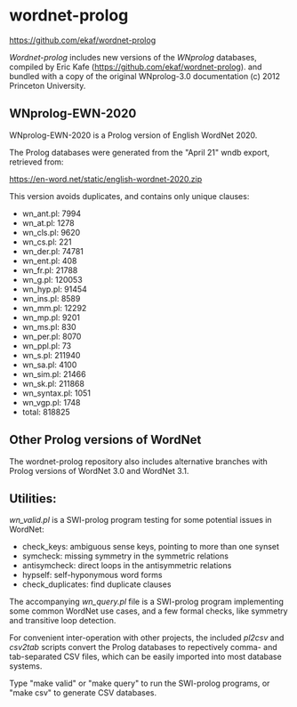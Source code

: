 # wordnet-prolog

https://github.com/ekaf/wordnet-prolog

*Wordnet-prolog* includes new versions of the _WNprolog_ databases,
compiled by Eric Kafe (https://github.com/ekaf/wordnet-prolog).
and bundled with a copy of the original WNprolog-3.0 documentation
(c) 2012 Princeton University.

## WNprolog-EWN-2020

WNprolog-EWN-2020 is a Prolog version of English WordNet 2020.

The Prolog databases were generated from the "April 21" wndb export,
retrieved from:

https://en-word.net/static/english-wordnet-2020.zip


This version avoids duplicates, and contains only unique clauses:

- wn_ant.pl: 7994
- wn_at.pl: 1278
- wn_cls.pl: 9620
- wn_cs.pl: 221
- wn_der.pl: 74781
- wn_ent.pl: 408
- wn_fr.pl: 21788
- wn_g.pl: 120053
- wn_hyp.pl: 91454
- wn_ins.pl: 8589
- wn_mm.pl: 12292
- wn_mp.pl: 9201
- wn_ms.pl: 830
- wn_per.pl: 8070
- wn_ppl.pl: 73
- wn_s.pl: 211940
- wn_sa.pl: 4100
- wn_sim.pl: 21466
- wn_sk.pl: 211868
- wn_syntax.pl: 1051
- wn_vgp.pl: 1748
- total: 818825

## Other Prolog versions of WordNet

The wordnet-prolog repository also includes alternative branches
with Prolog versions of WordNet 3.0 and WordNet 3.1.

## Utilities:

_wn_valid.pl_ is a SWI-prolog program testing for some potential issues in WordNet:

- check_keys: ambiguous sense keys, pointing to more than one synset
- symcheck: missing symmetry in the symmetric relations
- antisymcheck: direct loops in the antisymmetric relations
- hypself: self-hyponymous word forms
- check_duplicates: find duplicate clauses


The accompanying _wn_query.pl_ file is a SWI-prolog program
implementing some common WordNet use cases, and a few formal checks,
like symmetry and transitive loop detection.


For convenient inter-operation with other projects,
the included  _pl2csv_ and _csv2tab_ scripts convert the
Prolog databases to repectively comma- and tab-separated CSV files,
which can be easily imported into most database systems.

Type "make valid" or "make query" to run the SWI-prolog programs,
or "make csv" to generate CSV databases.
